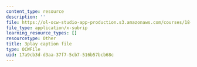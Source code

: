 ```yaml
---
content_type: resource
description: ''
file: https://ol-ocw-studio-app-production.s3.amazonaws.com/courses/18-06sc-linear-algebra-fall-2011/17a9cb3dd3aa37f75cb7516b57bcb68c_h9aDgvW59TU.srt
file_type: application/x-subrip
learning_resource_types: []
resourcetype: Other
title: 3play caption file
type: OCWFile
uid: 17a9cb3d-d3aa-37f7-5cb7-516b57bcb68c
---
```


